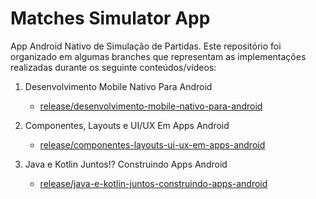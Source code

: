 # Matches Simulator App

App Android Nativo de Simulação de Partidas. Este repositório foi organizado em algumas branches que representam as implementações realizadas durante os seguinte conteúdos/vídeos:

1. Desenvolvimento Mobile Nativo Para Android
   - [release/desenvolvimento-mobile-nativo-para-android](https://github.com/tfreitasf/matches-simulator-app/tree/release/desenvolvimento-mobile-nativo-para-android)
   
2. Componentes, Layouts e UI/UX Em Apps Android
   - [release/componentes-layouts-ui-ux-em-apps-android](https://github.com/tfreitasf/matches-simulator-app/tree/release/componentes-layouts-ui-ux-em-apps-android)
 
3. Java e Kotlin Juntos!? Construindo Apps Android
   - [release/java-e-kotlin-juntos-construindo-apps-android](https://github.com/tfreitasf/matches-simulator-app/tree/release/java-e-kotlin-juntos-construindo-apps-android)
